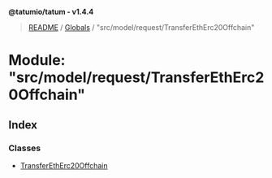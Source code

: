 **@tatumio/tatum - v1.4.4**

> [README](../README.md) / [Globals](../globals.md) / "src/model/request/TransferEthErc20Offchain"

# Module: "src/model/request/TransferEthErc20Offchain"

## Index

### Classes

* [TransferEthErc20Offchain](../classes/_src_model_request_transferetherc20offchain_.transferetherc20offchain.md)
